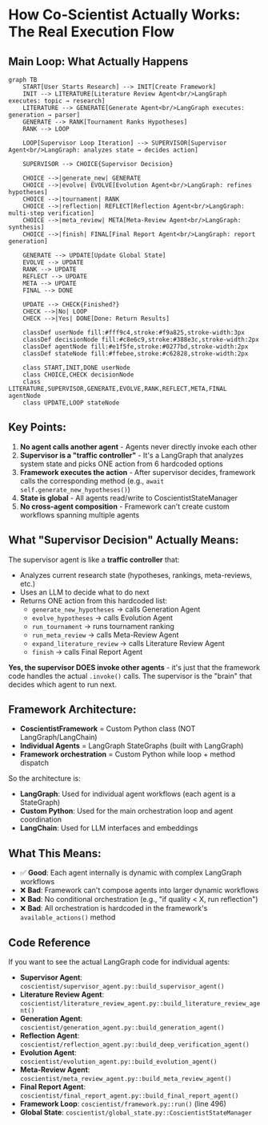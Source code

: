 # How Co-Scientist Actually Works: The Real Execution Flow

## Main Loop: What Actually Happens

```mermaid
graph TB
    START[User Starts Research] --> INIT[Create Framework]
    INIT --> LITERATURE[Literature Review Agent<br/>LangGraph executes: topic → research]
    LITERATURE --> GENERATE[Generate Agent<br/>LangGraph executes: generation → parser]
    GENERATE --> RANK[Tournament Ranks Hypotheses]
    RANK --> LOOP
    
    LOOP[Supervisor Loop Iteration] --> SUPERVISOR[Supervisor Agent<br/>LangGraph: analyzes state → decides action]
    
    SUPERVISOR --> CHOICE{Supervisor Decision}
    
    CHOICE -->|generate_new| GENERATE
    CHOICE -->|evolve| EVOLVE[Evolution Agent<br/>LangGraph: refines hypotheses]
    CHOICE -->|tournament| RANK
    CHOICE -->|reflection| REFLECT[Reflection Agent<br/>LangGraph: multi-step verification]
    CHOICE -->|meta_review| META[Meta-Review Agent<br/>LangGraph: synthesis]
    CHOICE -->|finish| FINAL[Final Report Agent<br/>LangGraph: report generation]
    
    GENERATE --> UPDATE[Update Global State]
    EVOLVE --> UPDATE
    RANK --> UPDATE
    REFLECT --> UPDATE
    META --> UPDATE
    FINAL --> DONE
    
    UPDATE --> CHECK{Finished?}
    CHECK -->|No| LOOP
    CHECK -->|Yes| DONE[Done: Return Results]
    
    classDef userNode fill:#fff9c4,stroke:#f9a825,stroke-width:3px
    classDef decisionNode fill:#c8e6c9,stroke:#388e3c,stroke-width:2px
    classDef agentNode fill:#e1f5fe,stroke:#0277bd,stroke-width:2px
    classDef stateNode fill:#ffebee,stroke:#c62828,stroke-width:2px
    
    class START,INIT,DONE userNode
    class CHOICE,CHECK decisionNode
    class LITERATURE,SUPERVISOR,GENERATE,EVOLVE,RANK,REFLECT,META,FINAL agentNode
    class UPDATE,LOOP stateNode
```

## Key Points:

1. **No agent calls another agent** - Agents never directly invoke each other
2. **Supervisor is a "traffic controller"** - It's a LangGraph that analyzes system state and picks ONE action from 6 hardcoded options
3. **Framework executes the action** - After supervisor decides, framework calls the corresponding method (e.g., `await self.generate_new_hypotheses()`)
4. **State is global** - All agents read/write to CoscientistStateManager
5. **No cross-agent composition** - Framework can't create custom workflows spanning multiple agents

## What "Supervisor Decision" Actually Means:

The supervisor agent is like a **traffic controller** that:
- Analyzes current research state (hypotheses, rankings, meta-reviews, etc.)
- Uses an LLM to decide what to do next
- Returns ONE action from this hardcoded list:
  - `generate_new_hypotheses` → calls Generation Agent
  - `evolve_hypotheses` → calls Evolution Agent  
  - `run_tournament` → runs tournament ranking
  - `run_meta_review` → calls Meta-Review Agent
  - `expand_literature_review` → calls Literature Review Agent
  - `finish` → calls Final Report Agent

**Yes, the supervisor DOES invoke other agents** - it's just that the framework code handles the actual `.invoke()` calls. The supervisor is the "brain" that decides which agent to run next.

## Framework Architecture:

- **CoscientistFramework** = Custom Python class (NOT LangGraph/LangChain)
- **Individual Agents** = LangGraph StateGraphs (built with LangGraph)
- **Framework orchestration** = Custom Python while loop + method dispatch

So the architecture is:
- **LangGraph**: Used for individual agent workflows (each agent is a StateGraph)
- **Custom Python**: Used for the main orchestration loop and agent coordination
- **LangChain**: Used for LLM interfaces and embeddings

## What This Means:

- ✅ **Good**: Each agent internally is dynamic with complex LangGraph workflows
- ❌ **Bad**: Framework can't compose agents into larger dynamic workflows
- ❌ **Bad**: No conditional orchestration (e.g., "if quality < X, run reflection")
- ❌ **Bad**: All orchestration is hardcoded in the framework's `available_actions()` method

## Code Reference

If you want to see the actual LangGraph code for individual agents:

- **Supervisor Agent**: `coscientist/supervisor_agent.py::build_supervisor_agent()`
- **Literature Review Agent**: `coscientist/literature_review_agent.py::build_literature_review_agent()`
- **Generation Agent**: `coscientist/generation_agent.py::build_generation_agent()`
- **Reflection Agent**: `coscientist/reflection_agent.py::build_deep_verification_agent()`
- **Evolution Agent**: `coscientist/evolution_agent.py::build_evolution_agent()`
- **Meta-Review Agent**: `coscientist/meta_review_agent.py::build_meta_review_agent()`
- **Final Report Agent**: `coscientist/final_report_agent.py::build_final_report_agent()`
- **Framework Loop**: `coscientist/framework.py::run()` (line 496)
- **Global State**: `coscientist/global_state.py::CoscientistStateManager`
